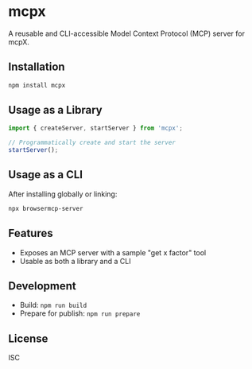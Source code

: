 # mcpx

A reusable and CLI-accessible Model Context Protocol (MCP) server for mcpX.

## Installation

```sh
npm install mcpx
```

## Usage as a Library

```js
import { createServer, startServer } from 'mcpx';

// Programmatically create and start the server
startServer();
```

## Usage as a CLI

After installing globally or linking:

```sh
npx browsermcp-server
```

## Features
- Exposes an MCP server with a sample "get x factor" tool
- Usable as both a library and a CLI

## Development

- Build: `npm run build`
- Prepare for publish: `npm run prepare`

## License
ISC
